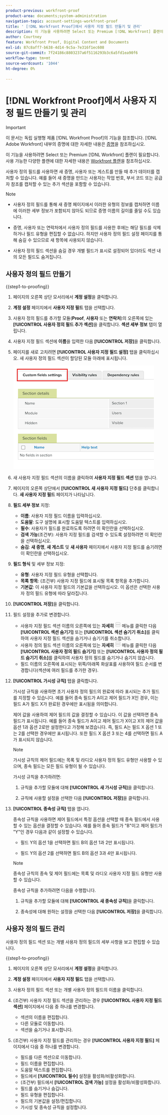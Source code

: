 ```yaml
---
product-previous: workfront-proof
product-area: documents;system-administration
navigation-topic: account-settings-workfront-proof
title: ' [!DNL Workfront Proof]에서 사용자 지정 필드 만들기 및 관리'
description: 이 기능을 사용하려면 Select 또는 Premium [!DNL Workfront] 플랜이 필요합니다. 사용 가능한 다양한 플랜에 대한 자세한 내용은 Workfront 플랜 을 참조하십시오.
author: Courtney
feature: Workfront Proof, Digital Content and Documents
exl-id: 87c8aff7-b638-4d14-9c5a-7e316f1ec608
source-git-commit: 7f24186c8803237a6f5116293b3c6a5fd1ea90f6
workflow-type: tm+mt
source-wordcount: '1044'
ht-degree: 0%

---
```


# [!DNL Workfront Proof]에서 사용자 지정 필드 만들기 및 관리

<!-- Audited: 4/2025 -->

>[!IMPORTANT]
>
>이 문서는 독립 실행형 제품 [!DNL Workfront Proof]의 기능을 참조합니다. [!DNL Adobe Workfront] 내부의 증명에 대한 자세한 내용은 [증명](../../../review-and-approve-work/proofing/proofing.md)을 참조하십시오.

이 기능을 사용하려면 Select 또는 Premium [!DNL Workfront] 플랜이 필요합니다. 사용 가능한 다양한 플랜에 대한 자세한 내용은 [Workfront 플랜](https://business.adobe.com/products/workfront/pricing.html)을 참조하십시오.

사용자 정의 필드를 사용하면 새 증명, 사용자 또는 게스트를 만들 때 추가 데이터를 캡처할 수 있습니다. 예를 들어 새 증명을 만드는 사용자는 작업 번호, 부서 코드 또는 공급자 참조를 캡처할 수 있는 추가 섹션을 포함할 수 있습니다.

>[!NOTE]
>
>* 사용자 정의 필드를 통해 새 증명 페이지에서 이러한 유형의 정보를 캡처하면 이름에 이러한 세부 정보가 포함되지 않아도 되므로 증명 이름의 길이를 줄일 수도 있습니다.
>
>* 증명, 사용자 또는 연락처에서 사용자 정의 필드를 사용한 후에는 해당 필드를 삭제하거나 필드 유형을 편집할 수 없습니다. 하지만 사용자 정의 필드 설정 페이지를 통해 숨길 수 있으므로 새 항목에 사용되지 않습니다.
>
>* 사용자 정의 필드 섹션을 숨길 경우 개별 필드가 표시로 설정되어 있더라도 섹션 내의 모든 필드도 숨겨집니다.

## 사용자 정의 필드 만들기

{{step1-to-proofing}}

1. 페이지의 오른쪽 상단 모서리에서 **계정 설정**&#x200B;을 클릭합니다.

1. **계정 설정** 페이지에서 **사용자 지정 필드** 탭을 선택합니다.

1. 사용자 정의 필드를 추가할 모듈(**Proof**, **사용자** 또는 **연락처**)의 오른쪽에 있는 **[!UICONTROL 사용자 정의 필드 추가 섹션]**&#x200B;을 클릭합니다. **섹션 세부 정보** 탭이 열립니다.

1. 사용자 지정 필드 섹션에 **이름**&#x200B;을 입력한 다음 **[!UICONTROL 저장]**&#x200B;을 클릭합니다.

1. 페이지를 새로 고치려면 **[!UICONTROL 사용자 지정 필드 설정]** 탭을 클릭하십시오. 새 사용자 정의 필드 섹션이 할당된 모듈 아래에 표시됩니다.

   ![사용자 지정 필드 설정 탭](assets/custom-field-settings-tab.png)

1. 새 사용자 지정 필드 섹션의 이름을 클릭하여 **사용자 지정 필드 섹션** 탭을 엽니다.

1. 페이지의 오른쪽 상단에서 **[!UICONTROL 새 사용자 지정 필드]** 단추를 클릭합니다. **새 사용자 지정 필드** 페이지가 나타납니다.

1. **필드 세부 정보** 지정:

   * **이름**: 사용자 지정 필드 이름을 입력하십시오.
   * **도움말**: 도구 설명에 표시할 도움말 텍스트를 입력하십시오.
   * **필수**: 사용자가 필드를 완료하도록 하려면 이 확인란을 선택하십시오.
   * **검색 가능**(조건부): 사용자 지정 필드를 검색할 수 있도록 설정하려면 이 확인란을 선택하십시오.
   * **숨김**: **새 증명**, **새 게스트** 및 **새 사용자** 페이지에서 사용자 지정 필드를 숨기려면 이 확인란을 선택하십시오.

1. **필드 형식** 및 세부 정보 지정:

   * **유형**: 사용자 지정 필드 유형을 선택합니다.
   * **목록 항목**: (조건부) 사용자 지정 필드에 표시될 목록 항목을 추가합니다.
   * **기본값**: 이 사용자 지정 필드의 기본값을 선택하십시오. 이 옵션은 선택한 사용자 정의 필드 유형에 따라 달라집니다.

1. **[!UICONTROL 저장]**&#x200B;을 클릭합니다.

1. 필드 설정을 추가로 변경합니다.

   * 사용자 지정 필드 섹션 이름의 오른쪽에 있는 **자세히** ![추가 단추](assets/more-button-small.png) 메뉴를 클릭한 다음 **[!UICONTROL 섹션 숨기기]** 또는 **[!UICONTROL 섹션 숨기기 취소]**&#x200B;를 클릭하여 사용자 지정 필드 섹션을 숨기거나 숨기기를 취소합니다.
   * 사용자 정의 필드 섹션 이름의 오른쪽에 있는 **자세히** ![추가 단추](assets/more-button-small.png) 메뉴를 클릭한 다음 **[!UICONTROL 사용자 정의 필드 숨기기]** 또는 **[!UICONTROL 사용자 정의 필드 숨기기 취소]**&#x200B;를 클릭하여 사용자 정의 필드를 숨기거나 숨기지 않습니다.
   * 필드 이름의 오른쪽에 표시되는 위쪽/아래쪽 화살표를 사용하여 필드 순서를 변경합니다(섹션에 여러 필드를 추가한 경우).

1. **[!UICONTROL 가시성 규칙]** 탭을 클릭합니다.

   가시성 규칙을 사용하면 초기 사용자 정의 필드의 완료에 따라 표시되는 추가 필드를 지정할 수 있습니다. 예를 들어 종속 필드가 A이고 제어 필드가 X인 경우, 이는 필드 A가 필드 X가 완료된 경우에만 표시됨을 의미합니다.

   제어 값을 사용하여 제어 필드의 값을 결정할 수 있습니다. 이 값을 선택하면 종속 필드가 표시됩니다. 예를 들어 종속 필드가 A이고 제어 필드가 X이고 X의 제어 값을 옵션 1과 옵션 2로만 설정한다고 가정해 보겠습니다. 즉, 필드 A는 필드 X 옵션 1 또는 2를 선택한 경우에만 표시됩니다. 또한 필드 X 옵션 3 또는 4를 선택하면 필드 A가 표시되지 않습니다.

   >[!NOTE]
   >
   >가시성 규칙의 제어 필드에는 목록 및 라디오 사용자 정의 필드 유형만 사용할 수 있으며, 종속 필드는 모든 필드 유형이 될 수 있습니다.

   가시성 규칙을 추가하려면:

   1. 규칙을 추가할 모듈에 대해 **[!UICONTROL 새 가시성 규칙]**&#x200B;을 클릭합니다.

   1. 규칙에 사용할 설정을 선택한 다음 **[!UICONTROL 저장]**&#x200B;을 클릭합니다.

1. **[!UICONTROL 종속성 규칙]** 탭을 엽니다.

   종속성 규칙을 사용하면 제어 필드에서 특정 옵션을 선택할 때 종속 필드에서 사용할 수 있는 옵션을 결정할 수 있습니다. 예를 들어 종속 필드가 &quot;B&quot;이고 제어 필드가 &quot;Y&quot;인 경우 다음과 같이 설정할 수 있습니다.

   * 필드 Y의 옵션 1을 선택하면 필드 B의 옵션 1과 2만 표시됩니다.

   * 필드 Y의 옵션 2를 선택하면 필드 B의 옵션 3과 4만 표시됩니다.

   >[!NOTE]
   >
   >종속성 규칙의 종속 및 제어 필드에는 목록 및 라디오 사용자 지정 필드 유형만 사용할 수 있습니다.

   종속성 규칙을 추가하려면 다음을 수행합니다.

   1. 규칙을 추가할 모듈에 대해 **[!UICONTROL 새 종속성 규칙]**&#x200B;을 클릭합니다.

   1. 종속성에 대해 원하는 설정을 선택한 다음 **[!UICONTROL 저장]**&#x200B;을 클릭합니다.

## 사용자 정의 필드 관리

사용자 정의 필드 섹션 또는 개별 사용자 정의 필드의 세부 사항을 보고 편집할 수 있습니다.

{{step1-to-proofing}}

1. 페이지의 오른쪽 상단 모서리에서 **계정 설정**&#x200B;을 클릭합니다.

1. **계정 설정** 페이지에서 **사용자 지정 필드** 탭을 선택합니다.

1. 사용자 정의 필드 섹션 또는 개별 사용자 정의 필드의 이름을 클릭합니다.

1. (조건부) 사용자 지정 필드 섹션을 관리하는 경우 **[!UICONTROL 사용자 지정 필드 섹션]** 페이지에서 다음 중 하나를 변경합니다.

   * 섹션의 이름을 편집합니다.
   * 다른 모듈로 이동합니다.
   * 섹션을 숨기거나 표시합니다.

1. (조건부) 사용자 지정 필드를 관리하는 경우 **[!UICONTROL 사용자 지정 필드]** 페이지에서 다음 중 하나를 변경합니다.

   * 필드를 다른 섹션으로 이동합니다.
   * 필드 이름을 편집합니다.
   * 도움말 텍스트를 편집합니다.
   * 필드에서 **[!UICONTROL 필수]** 설정을 활성화/비활성화합니다.
   * (조건부) 필드에서 **[!UICONTROL 검색 가능]** 설정을 활성화/비활성화합니다.
   * 필드를 숨기거나 숨깁니다.
   * 필드 유형을 편집합니다.
   * 필드의 기본값을 설정/편집합니다.
   * 가시성 및 종속성 규칙을 설정합니다.
